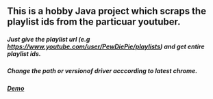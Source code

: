 ## This is a hobby Java project which scraps the playlist ids from the particuar youtuber. 

##### Just give the playlist url (e.g https://www.youtube.com/user/PewDiePie/playlists) and get entire playlist ids.

##### Change the path or versionof driver acccording to latest chrome.

##### [Demo](http://techfunda.tk:8080/yps/)
